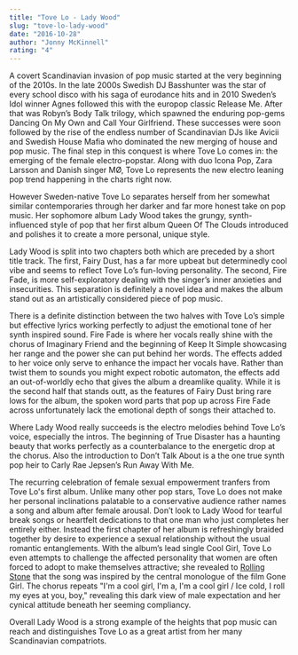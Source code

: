```yaml
---
title: "Tove Lo - Lady Wood"
slug: "tove-lo-lady-wood"
date: "2016-10-28"
author: "Jonny McKinnell"
rating: "4"
---
```


A covert Scandinavian invasion of pop music started at the very beginning of the 2010s. In the late 2000s Swedish DJ Basshunter was the star of every school disco with his saga of eurodance hits and in 2010 Sweden’s Idol winner Agnes followed this with the europop classic Release Me. After that was Robyn’s Body Talk trilogy, which spawned the enduring pop-gems Dancing On My Own and Call Your Girlfriend. These successes were soon followed by the rise of the endless number of Scandinavian DJs like Avicii and Swedish House Mafia who dominated the new merging of house and pop music. The final step in this conquest is where Tove Lo comes in: the emerging of the female electro-popstar. Along with duo Icona Pop, Zara Larsson and Danish singer MØ, Tove Lo represents the new electro leaning pop trend happening in the charts right now.

However Sweden-native Tove Lo separates herself from her somewhat similar contemporaries through her darker and far more honest take on pop music. Her sophomore album Lady Wood takes the grungy, synth-influenced style of pop that her first album Queen Of The Clouds introduced and polishes it to create a more personal, unique style.

Lady Wood is split into two chapters both which are preceded by a short title track. The first, Fairy Dust, has a far more upbeat but determinedly cool vibe and seems to reflect Tove Lo’s fun-loving personality. The second, Fire Fade, is more self-exploratory dealing with the singer’s inner anxieties and insecurities. This separation is definitely a novel idea and makes the album stand out as an artistically considered piece of pop music.

There is a definite distinction between the two halves with Tove Lo’s simple but effective lyrics working perfectly to adjust the emotional tone of her synth inspired sound. Fire Fade is where her vocals really shine with the chorus of Imaginary Friend and the beginning of Keep It Simple showcasing her range and the power she can put behind her words. The effects added to her voice only serve to enhance the impact her vocals have. Rather than twist them to sounds you might expect robotic automaton, the effects add an out-of-worldly echo that gives the album a dreamlike quality. While it is the second half that stands outt, as the features of Fairy Dust bring rare lows for the album, the spoken word parts that pop up across Fire Fade across unfortunately lack the emotional depth of songs their attached to.

Where Lady Wood really succeeds is the electro melodies behind Tove Lo’s voice, especially the intros. The beginning of True Disaster has a haunting beauty that works perfectly as a counterbalance to the energetic drop at the chorus. Also the introduction to Don’t Talk About is a the one true synth pop heir to Carly Rae Jepsen’s Run Away With Me.

The recurring celebration of female sexual empowerment tranfers from Tove Lo's first album. Unlike many other pop stars, Tove Lo does not make her personal inclinations palatable to a conservative audience rather names a song and album after female arousal. Don’t look to Lady Wood for tearful break songs or heartfelt dedications to that one man who just completes her entirely either. Instead the first chapter of her album is refreshingly braided together by desire to experience a sexual relationship without the usual romantic entanglements. With the album’s lead single Cool Girl, Tove Lo even attempts to challenge the affected personality that women are often forced to adopt to make themselves attractive; she revealed to [Rolling Stone](http://www.rollingstone.com/music/news/hear-tove-los-gone-girl-inspired-new-single-cool-girl-w432698) that the song was inspired by the central monologue of the film Gone Girl. The chorus repeats "I'm a cool girl, I'm a, I'm a cool girl / Ice cold, I roll my eyes at you, boy," revealing this dark view of male expectation and her cynical attitude beneath her seeming compliancy.

Overall Lady Wood is a strong example of the heights that pop music can reach and distinguishes Tove Lo as a great artist from her many Scandinavian compatriots.
